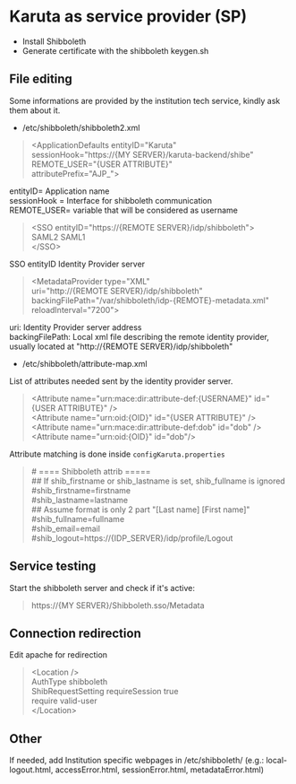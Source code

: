 Karuta as service provider (SP)
=====

- Install Shibboleth
- Generate certificate with the shibboleth keygen.sh

File editing
-
Some informations are provided by the institution tech service, kindly ask them about it.

- /etc/shibboleth/shibboleth2.xml

>\<ApplicationDefaults entityID="Karuta"  
>sessionHook="https://{MY SERVER}/karuta-backend/shibe"  
>REMOTE_USER="{USER ATTRIBUTE}"  
>attributePrefix="AJP_">

entityID= Application name  
sessionHook = Interface for shibboleth communication  
REMOTE_USER= variable that will be considered as username
>\<SSO entityID="https://{REMOTE SERVER}/idp/shibboleth">  
>SAML2 SAML1  
>\</SSO>

SSO entityID  Identity Provider server

>\<MetadataProvider type="XML"  
>uri="http://{REMOTE SERVER}/idp/shibboleth"  
>backingFilePath="/var/shibboleth/idp-{REMOTE}-metadata.xml"  
>reloadInterval="7200"></MetadataProvider>

uri: Identity Provider server address  
backingFilePath: Local xml file describing the remote identity provider, usually located at "http://{REMOTE SERVER}/idp/shibboleth"
 
- /etc/shibboleth/attribute-map.xml

List of attributes needed sent by the identity provider server.  
>\<Attribute name="urn:mace:dir:attribute-def:{USERNAME}" id="{USER ATTRIBUTE}" />  
>\<Attribute name="urn:oid:{OID}" id="{USER ATTRIBUTE}" />  
>\<Attribute name="urn:mace:dir:attribute-def:dob" id="dob" />  
>\<Attribute name="urn:oid:{OID}" id="dob"/>


Attribute matching is done inside `configKaruta.properties`  

>\# ==== Shibboleth attrib =====  
>\## If shib_firstname or shib_lastname is set, shib_fullname is ignored  
>\#shib_firstname=firstname  
>\#shib_lastname=lastname  
>\## Assume format is only 2 part "[Last name] [First name]"  
>\#shib_fullname=fullname  
>\#shib_email=email  
>\#shib_logout=https://{IDP_SERVER}/idp/profile/Logout


Service testing
-
Start the shibboleth server and check if it's active:
>https://{MY SERVER}/Shibboleth.sso/Metadata

Connection redirection
-
Edit apache for redirection
>\<Location />  >AuthType shibboleth  >ShibRequestSetting requireSession true  >require valid-user  >\</Location>

Other
-
If needed, add Institution specific webpages
in /etc/shibboleth/ (e.g.: local-logout.html, accessError.html, sessionError.html, metadataError.html)